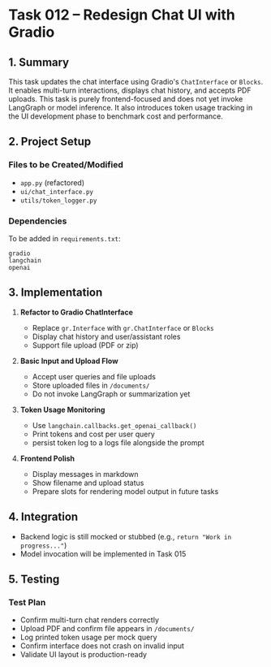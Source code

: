 # Task 012 – Redesign Chat UI with Gradio

## 1. Summary

This task updates the chat interface using Gradio's `ChatInterface` or `Blocks`. It enables multi-turn interactions, displays chat history, and accepts PDF uploads. This task is purely frontend-focused and does not yet invoke LangGraph or model inference. It also introduces token usage tracking in the UI development phase to benchmark cost and performance.

## 2. Project Setup

### Files to be Created/Modified
- `app.py` (refactored)
- `ui/chat_interface.py`
- `utils/token_logger.py`

### Dependencies
To be added in `requirements.txt`:
```
gradio
langchain
openai
```

## 3. Implementation

1. **Refactor to Gradio ChatInterface**
   - Replace `gr.Interface` with `gr.ChatInterface` or `Blocks`
   - Display chat history and user/assistant roles
   - Support file upload (PDF or zip)

2. **Basic Input and Upload Flow**
   - Accept user queries and file uploads
   - Store uploaded files in `/documents/`
   - Do not invoke LangGraph or summarization yet

3. **Token Usage Monitoring**
   - Use `langchain.callbacks.get_openai_callback()`
   - Print tokens and cost per user query
   - persist token log to a logs file alongside the prompt

4. **Frontend Polish**
   - Display messages in markdown
   - Show filename and upload status
   - Prepare slots for rendering model output in future tasks

## 4. Integration

- Backend logic is still mocked or stubbed (e.g., `return "Work in progress..."`)
- Model invocation will be implemented in Task 015

## 5. Testing

### Test Plan

- Confirm multi-turn chat renders correctly
- Upload PDF and confirm file appears in `/documents/`
- Log printed token usage per mock query
- Confirm interface does not crash on invalid input
- Validate UI layout is production-ready
